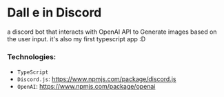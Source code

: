 # Dall e in Discord

a discord bot that interacts with OpenAI API to Generate images based on the user input. it's also my first typescript app :D

### Technologies:

  * `TypeScript`
  * `Discord.js`: https://www.npmjs.com/package/discord.js
  * `OpenAI`: https://www.npmjs.com/package/openai
